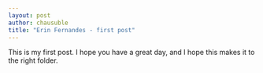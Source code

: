 ```yaml
--- 
layout: post
author: chausuble
title: "Erin Fernandes - first post"
---
```

This is my first post. I hope you have a great day, and I hope this makes it to the right folder.
